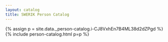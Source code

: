 ```yaml
---
layout: catalog
title: SWERIK Person Catalog
---
```

{% assign p = site.data._person-catalog.i-CJ8VxhEn7B4ML38d2dZPgd %}
{% include person-catalog.html p=p %}

